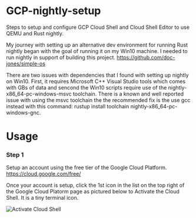 # GCP-nightly-setup
Steps to setup and configure GCP Cloud Shell and Cloud Shell Editor to use QEMU and Rust nightly.  
  
  
My journey with setting up an alternative dev environment for running Rust nightly began with the goal of running it on my Win10 machine. I needed to run nightly in support of building this project.  https://github.com/doc-jones/simple-os  
  
There are two issues with dependencies that I found with setting up nightly on Win10. First, it requires Microsoft C++ Visual Studio tools which comes with GBs of data and sencond the Win10 scripts require use of the nightly-x86_64-pc-windows-msvc toolchain.  There is a known and well reported issue with using the msvc toolchain the the recommended fix is the use gcc instead with this command:  rustup install toolchain nightly-x86_64-pc-windows-gnc.  

# Usage  

### Step 1  

Setup an account using the free tier of the Google Cloud Platform. https://cloud.google.com/free/  

Once your account is setup, click the 1st icon in the list on the top right of the Google Cloud Platorm page as pictured below to Activate the Cloud Shell. It is a tiny terminal icon.  

![Activate Cloud Shell](https://user-images.githubusercontent.com/37349558/107147554-b3b64600-691c-11eb-8fd2-0b576af2da11.png)



